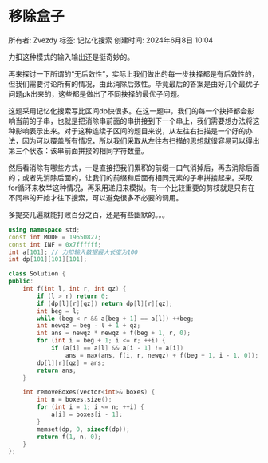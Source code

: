 # 移除盒子

所有者: Zvezdy
标签: 记忆化搜索
创建时间: 2024年6月8日 10:04

力扣这种模式的输入输出还是挺奇妙的。

再来探讨一下所谓的“无后效性”，实际上我们做出的每一步抉择都是有后效性的，但我们需要讨论所有的情况，由此消除后效性。毕竟最后的答案是由好几个最优子问题pk出来的，这些都是做出了不同抉择的最优子问题。

这题采用记忆化搜索写比区间dp快很多。在这一题中，我们的每一个抉择都会影响当前的子串，也就是把消除串前面的串拼接到下一个串上，我们需要想办法将这种影响表示出来。对于这种连续子区间的题目来说，从左往右扫描是一个好的办法，因为可以覆盖所有情况，所以我们采取从左往右扫描的思想就很容易可以得出第三个状态：该串前面拼接的相同字符数量。

然后看消除有哪些方式，一是直接把我们累积的前缀一口气消掉后，再去消除后面的；或者先消除后面的，让我们的前缀和后面有相同元素的子串拼接起来。采取for循环来枚举这种情况，再采用递归来模拟。有一个比较重要的剪枝就是只有在不同串的开始才往下搜索，可以避免很多不必要的调用。

多提交几遍就能打败百分之百，还是有些幽默的。。。

```cpp
using namespace std;
const int MODE = 19650827;
const int INF = 0x7ffffff;
int a[101]; // 力扣输入数据最大长度为100
int dp[101][101][101];

class Solution {
public:
    int f(int l, int r, int qz) {
        if (l > r) return 0;
        if (dp[l][r][qz]) return dp[l][r][qz];
        int beg = l;
        while (beg < r && a[beg + 1] == a[l]) ++beg;
        int newqz = beg - l + 1 + qz;
        int ans = newqz * newqz + f(beg + 1, r, 0);
        for (int i = beg + 1; i <= r; ++i) {
            if (a[i] == a[l] && a[i - 1] != a[i])
                ans = max(ans, f(i, r, newqz) + f(beg + 1, i - 1, 0));
        dp[l][r][qz] = ans;
        return ans;
    }

    int removeBoxes(vector<int>& boxes) {
        int n = boxes.size();
        for (int i = 1; i <= n; ++i) {
            a[i] = boxes[i - 1];
        }
        memset(dp, 0, sizeof(dp));
        return f(1, n, 0);
    }
};

```